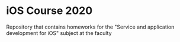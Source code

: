 # iOS Course 2020
Repository that contains homeworks for the "Service and application development for iOS" subject at the faculty
